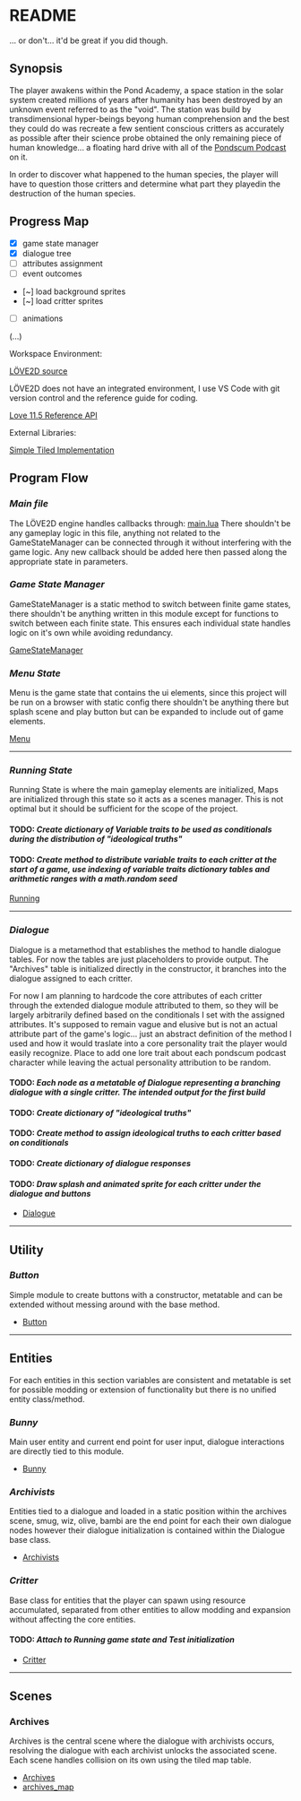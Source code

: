 # README

... or don't... it'd be great if you did though.

## Synopsis

The player awakens within the Pond Academy, a space station in the solar system created millions of years after humanity has been destroyed by an unknown event referred to as the "void". The station was build by transdimensional hyper-beings beyong human comprehension and the best they could do was recreate a few sentient conscious critters as accurately as possible after their science probe obtained the only remaining piece of human knowledge... a floating hard drive with all of the [Pondscum Podcast](https://www.youtube.com/@pondscumpodcast) on it.

In order to discover what happened to the human species, the player will have to question those critters and determine what part they playedin the destruction of the human species.

## Progress Map

- [x] game state manager
- [x] dialogue tree
- [ ] attributes assignment
- [ ] event outcomes
- [~] load background sprites
- [~] load critter sprites
- [ ] animations

(...)

Workspace Environment:

[LÖVE2D source](https://www.love2d.org)

LÖVE2D does not have an integrated environment, I use VS Code with git version control and the reference guide for coding.

[Love 11.5 Reference API](https://love2d-community.github.io/love-api/)

External Libraries:

[Simple Tiled Implementation](https://github.com/karai17/Simple-Tiled-Implementation)

## Program Flow

### *Main file*

The LÖVE2D engine handles callbacks through:
[main.lua](main.lua)
There shouldn't be any gameplay logic in this file, anything not related to the GameStateManager can be connected through it without interfering with the game logic.
Any new callback should be added here then passed along the appropriate state in parameters.

### *Game State Manager*

GameStateManager is a static method to switch between finite game states, there shouldn't be anything written in this module except for functions to switch between each finite state. This ensures each individual state handles logic on it's own while avoiding redundancy.

[GameStateManager](source/states/GameStateManager.lua)

### *Menu State*

Menu is the game state that contains the ui elements, since this project will be run on a browser with static config there shouldn't be anything there but splash scene and play button but can be expanded to include out of game elements.

[Menu](source/states/menu.lua)

---

### *Running State*

Running State is where the main gameplay elements are initialized, Maps are initialized through this state so it acts as a scenes manager. This is not optimal but it should be sufficient for the scope of the project.

#### **TODO:** *Create dictionary of Variable traits to be used as conditionals during the distribution of "ideological truths"*

#### **TODO:** *Create method to distribute variable traits to each critter at the start of a game, use indexing of variable traits dictionary tables and arithmetic ranges with a math.random seed*

[Running](source/states/running.lua)

---

### *Dialogue*

Dialogue is a metamethod that establishes the method to handle dialogue tables. For now the tables are just placeholders to provide output. The "Archives" table is initialized directly in the constructor, it branches into the dialogue assigned to each critter.

For now I am planning to hardcode the core attributes of each critter through the extended dialogue module attributed to them, so they will be largely arbitrarily defined based on the conditionals I set with the assigned attributes. It's supposed to remain vague and elusive but is not an actual attribute part of the game's logic... just an abstract definition of the method I used and how it would traslate into a core personality trait the player would easily recognize. Place to add one lore trait about each pondscum podcast character while leaving the actual personality attribution to be random.

#### **TODO:** *Each node as a metatable of Dialogue representing a branching dialogue with a single critter. The intended output for the first build*

#### **TODO:** *Create dictionary of "ideological truths"*

#### **TODO:** *Create method to assign ideological truths to each critter based on conditionals*

#### **TODO:** *Create dictionary of dialogue responses*

#### **TODO:** *Draw splash and animated sprite for each critter under the dialogue and buttons*

- [Dialogue](source/dialogues/dialogue.lua)

---

## Utility

### *Button*

Simple module to create buttons with a constructor, metatable and can be extended without messing around with the base method.

- [Button](source/ui/button.lua)

---

## Entities

For each entities in this section variables are consistent and metatable is set for possible modding or extension of functionality but there is no unified entity class/method.

### *Bunny*

Main user entity and current end point for user input, dialogue interactions are directly tied to this module.

- [Bunny](source/entities/bunny.lua)

### *Archivists*

Entities tied to a dialogue and loaded in a static position within the archives scene, smug, wiz, olive, bambi are the end point for each their own dialogue nodes however their dialogue initialization is contained within the Dialogue base class.

- [Archivists](source/entities/archivists.lua)

### *Critter*

Base class for entities that the player can spawn using resource accumulated, separated from other entities to allow modding and expansion without affecting the core entities.

#### **TODO:** *Attach to Running game state and Test initialization*

- [Critter](source/entities/critter.lua)

---

## Scenes

### Archives

Archives is the central scene where the dialogue with archivists occurs, resolving the dialogue with each archivist unlocks the associated scene. Each scene handles collision on its own using the tiled map table.

- [Archives](source/scenes/archives.lua)
- [archives_map](assets/scenes/archives_map.lua)